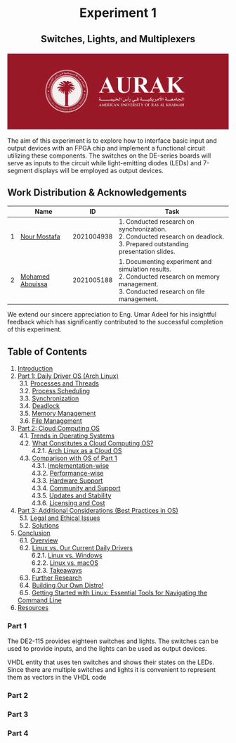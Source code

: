 # <p align="center">Experiment 1</p>
## <p align="center">Switches, Lights, and Multiplexers</p>

![](Photos/AURAK-Banner.png)

The aim of this experiment is to explore how to interface basic input and output devices with an FPGA chip and implement a functional circuit utilizing these components. The switches on the DE-series boards will serve as inputs to the circuit while light-emitting diodes (LEDs) and 7-segment displays will be employed as output devices.



## Work Distribution & Acknowledgements
| | Name            | ID        | Task |
|-|-------------------|-----------|------|
|1| [Nour Mostafa](mailto:nour.mohamed@aurak.ac.ae)    | 2021004938 | 1. Conducted research on synchronization. <br> 2. Conducted research on deadlock. <br> 3. Prepared outstanding presentation slides. |
|2| [Mohamed Abouissa](mailto:mohamed.abouissa@aurak.ac.ae)  | 2021005188| 1. Documenting experiment and simulation results. <br> 2. Conducted research on memory management. <br> 3. Conducted research on file management. |

We extend our sincere appreciation to Eng. Umar Adeel for his insightful feedback which has significantly contributed to the successful completion of this experiment.


## Table of Contents

1. [Introduction](#introduction)<br>
3. [Part 1: Daily Driver OS (Arch Linux)](#part-1-daily-driver-os-arch-linux)<br>
&nbsp;3.1. [Processes and Threads](#processes-and-threads)<br>
&nbsp;3.2. [Process Scheduling](#process-scheduling)<br>
&nbsp;3.3. [Synchronization](#synchronization)<br>
&nbsp;3.4. [Deadlock](#deadlock)<br>
&nbsp;3.5. [Memory Management](#memory-management)<br>
&nbsp;3.6. [File Management](#file-management)<br>
4. [Part 2: Cloud Computing OS](#part-2-cloud-computing-os)<br>
&nbsp;4.1. [Trends in Operating Systems](#trends-in-operating-systems)<br>
&nbsp;4.2. [What Constitutes a Cloud Computing OS?](#what-constitutes-a-cloud-computing-os)<br>
&nbsp;&nbsp;&nbsp;&nbsp;&nbsp;&nbsp;&nbsp;&nbsp;4.2.1. [Arch Linux as a Cloud OS](#arch-linux-as-a-cloud-os)<br>
&nbsp;4.3. [Comparison with OS of Part 1](#comparison-with-os-of-part-1)<br>
&nbsp;&nbsp;&nbsp;&nbsp;&nbsp;&nbsp;&nbsp;&nbsp;4.3.1. [Implementation-wise](#implementation-wise)<br>
&nbsp;&nbsp;&nbsp;&nbsp;&nbsp;&nbsp;&nbsp;&nbsp;4.3.2. [Performance-wise](#performance-wise)<br>
&nbsp;&nbsp;&nbsp;&nbsp;&nbsp;&nbsp;&nbsp;&nbsp;4.3.3. [Hardware Support](#hardware-support)<br>
&nbsp;&nbsp;&nbsp;&nbsp;&nbsp;&nbsp;&nbsp;&nbsp;4.3.4. [Community and Support](#community-and-support)<br>
&nbsp;&nbsp;&nbsp;&nbsp;&nbsp;&nbsp;&nbsp;&nbsp;4.3.5. [Updates and Stability](#updates-and-stability)<br>
&nbsp;&nbsp;&nbsp;&nbsp;&nbsp;&nbsp;&nbsp;&nbsp;4.3.6. [Licensing and Cost](#licensing-and-cost)<br>
5. [Part 3: Additional Considerations (Best Practices in OS)](#part-3-additional-considerations-best-practices-in-os)<br>
&nbsp;5.1. [Legal and Ethical Issues](#legal-and-ethical-issues)<br>
&nbsp;5.2. [Solutions](#solutions)<br>
6. [Conclusion](#conclusion)<br>
&nbsp;6.1. [Overview](#overview)<br>
&nbsp;6.2. [Linux vs. Our Current Daily Drivers](#linux-vs-our-current-daily-drivers)<br>
&nbsp;&nbsp;&nbsp;&nbsp;&nbsp;&nbsp;&nbsp;&nbsp;6.2.1. [Linux vs. Windows](#linux-vs-windows)<br>
&nbsp;&nbsp;&nbsp;&nbsp;&nbsp;&nbsp;&nbsp;&nbsp;6.2.2. [Linux vs. macOS](#linux-vs-macos)<br>
&nbsp;&nbsp;&nbsp;&nbsp;&nbsp;&nbsp;&nbsp;&nbsp;6.2.3. [Takeaways](#takeaways)<br>
&nbsp;6.3. [Further Research](#further-research)<br>
&nbsp;6.4. [Building Our Own Distro!](#building-our-own-distro)<br>
&nbsp;6.5. [Getting Started with Linux: Essential Tools for Navigating the Command Line](#getting-started-with-linux-essential-tools-for-navigating-the-command-line)<br>
8. [Resources](#resources)<br>

### Part 1
The DE2-115 provides eighteen switches and lights. The switches can be used to provide inputs, and the lights can be used as output devices. 

VHDL entity that uses ten switches and shows their
states on the LEDs. Since there are multiple switches and lights it is convenient to represent them as vectors in the
VHDL code



### Part 2

### Part 3

### Part 4
